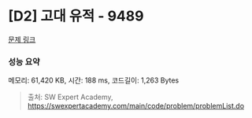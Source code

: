 # [D2] 고대 유적 - 9489 

[문제 링크](https://swexpertacademy.com/main/code/problem/problemDetail.do?contestProbId=AXAd8-d6MRoDFARP) 

### 성능 요약

메모리: 61,420 KB, 시간: 188 ms, 코드길이: 1,263 Bytes



> 출처: SW Expert Academy, https://swexpertacademy.com/main/code/problem/problemList.do
